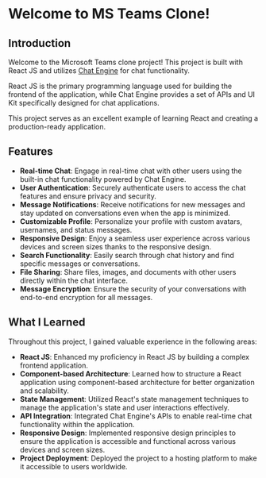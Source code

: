 # Welcome to MS Teams Clone!

## Introduction

Welcome to the Microsoft Teams clone project! This project is built with React JS and utilizes [Chat Engine](https://chatengine.io) for chat functionality.

React JS is the primary programming language used for building the frontend of the application, while Chat Engine provides a set of APIs and UI Kit specifically designed for chat applications.

This project serves as an excellent example of learning React and creating a production-ready application.

## Features

- **Real-time Chat**: Engage in real-time chat with other users using the built-in chat functionality powered by Chat Engine.
- **User Authentication**: Securely authenticate users to access the chat features and ensure privacy and security.
- **Message Notifications**: Receive notifications for new messages and stay updated on conversations even when the app is minimized.
- **Customizable Profile**: Personalize your profile with custom avatars, usernames, and status messages.
- **Responsive Design**: Enjoy a seamless user experience across various devices and screen sizes thanks to the responsive design.
- **Search Functionality**: Easily search through chat history and find specific messages or conversations.
- **File Sharing**: Share files, images, and documents with other users directly within the chat interface.
- **Message Encryption**: Ensure the security of your conversations with end-to-end encryption for all messages.

## What I Learned

Throughout this project, I gained valuable experience in the following areas:

- **React JS**: Enhanced my proficiency in React JS by building a complex frontend application.
- **Component-based Architecture**: Learned how to structure a React application using component-based architecture for better organization and scalability.
- **State Management**: Utilized React's state management techniques to manage the application's state and user interactions effectively.
- **API Integration**: Integrated Chat Engine's APIs to enable real-time chat functionality within the application.
- **Responsive Design**: Implemented responsive design principles to ensure the application is accessible and functional across various devices and screen sizes.
- **Project Deployment**: Deployed the project to a hosting platform to make it accessible to users worldwide.
